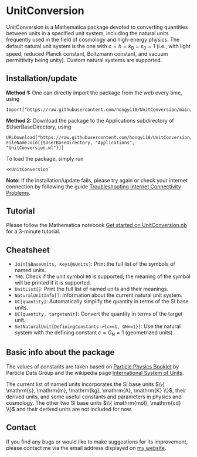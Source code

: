 # UnitConversion
UnitConversion is a Mathematica package devoted to converting quantities between units in a specified unit system, including the natural units frequently used in the field of cosmology and high-energy physics. The default natural unit system is the one with $c=\hbar=k_\mathrm{B}=\varepsilon_0=1$ (i.e., with light speed, reduced Planck constant, Boltzmann constant, and vacuum permittivity being unity). Custom natural systems are supported.

## Installation/update

**Method 1:** One can directly import the package from the web every time, using
```
Import["https://raw.githubusercontent.com/hongyi18/UnitConversion/main/UnitConversion.wl"]
```

**Method 2:** Download the package to the Applications subdirectory of $UserBaseDirectory, using
```
URLDownload["https://raw.githubusercontent.com/hongyi18/UnitConversion/main/UnitConversion.wl", FileNameJoin[{$UserBaseDirectory, "Applications", "UnitConversion.wl"}]]
```
To load the package, simply run
```
<<UnitConversion`
```

**Note:** If the installation/update fails, please try again or check your internet connection by following the guide [Troubleshooting Internet Connectivity Problems](https://reference.wolfram.com/language/tutorial/TroubleshootingInternetConnectivity.html).

## Tutorial
Please follow the Mathematica notebook [Get started on UnitConversion.nb](https://github.com/hongyi18/UnitConversion/blob/main/Get%20started%20on%20UnitConversion.nb) for a 3-minute tutorial.

## Cheatsheet
- `Join[$BaseUnits, Keys@$Units]`: Print the full list of the symbols of named units.
- `?H0`: Check if the unit symbol `H0` is supported; the meaning of the symbol will be printed if it is supported.
- `UnitList[]`: Print the full list of named units and their meanings.
- `NaturalUnitInfo[]`: Information about the current natural unit system.
- `UC[quantity]`: Automatically simplify the quantity in terms of the SI base units.
- `UC[quantity, targetunit]`: Convert the quantity in terms of the target unit.
- `SetNaturalUnit[DefiningConstants->{c==1, GN==1}]`: Use the natural system with the defining constant $c=G_\mathrm{N}=1$ (geometrized units).

## Basic info about the package
The values of constants are taken based on [Particle Physics Booklet](https://pdg.lbl.gov/2024/download/db2024.pdf) by Particle Data Group and the wikipedia page [International System of Units](https://en.wikipedia.org/wiki/International_System_of_Units).

The current list of named units incorporates the SI base units $\\{ \mathrm{s}, \mathrm{m}, \mathrm{kg}, \mathrm{A}, \mathrm{K} \\}$, their derived units, and some useful constants and parameters in physics and cosmology. The other two SI base units $\\{ \mathrm{mol}, \mathrm{cd} \\}$ and their derived units are not included for now.

## Contact
If you find any bugs or would like to make suggestions for its improvement, please contact me via the email address displayed on [my website](https://hongyi18.github.io/).
